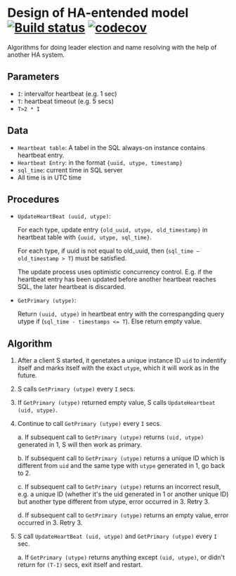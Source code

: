 # Design of HA-entended model [![Build status](https://ci.appveyor.com/api/projects/status/37ngnmo4eibw42rg/branch/develop?svg=true)](https://ci.appveyor.com/project/amat27/ha-module/branch/develop) [![codecov](https://codecov.io/gh/amat27/ha-module/branch/develop/graph/badge.svg)](https://codecov.io/gh/amat27/ha-module)
Algorithms for doing leader election and name resolving with the help of another HA system.

## Parameters
 - `I`: intervalfor heartbeat (e.g. 1 sec)
 - `T`: heartbeat timeout (e.g. 5 secs)
 - `T>2 * I`
 
## Data
 - `Heartbeat table`: A tabel in the SQL always-on instance contains heartbeat entry.
 - `Heartbeat Entry`: in the format `{uuid, utype, timestamp}`
 - `sql_time`: current time in SQL server
 - All time is in UTC time

## Procedures
 - `UpdateHeartBeat (uuid, utype)`:
   
   For each type, update entry `{old_uuid, utype, old_timestamp}` in heartbeat table with `{uuid, utype, sql_time}`.

   For each type, if uuid is not equal to old_uuid, then (`sql_time – old_timestamp > T`) must be satisfied.

   The update process uses optimistic concurrency control. E.g. if the heartbeat entry has been updated before another heartbeat reaches SQL, the later heartbeat is discarded.

 - `GetPrimary (utype)`:

   Return `(uuid, utype)` in heartbeat entry with the correspangding query utype if (`sql_time - timestamps <= T`). Else return empty value.

## Algorithm
1. After a client S started, it genetates a unique instance ID `uid` to indentify itself and marks itself with the exact `utype`, which it will work as in the future.

2. S calls `GetPrimary (utype)` every `I` secs.

3. If `GetPrimary (utype)` returned empty value, S calls `UpdateHeartbeat (uid, utype)`.

4. Continue to call `GetPrimary (utype)` every `I` secs.

    a. If subsequent call to `GetPrimary (utype)` returns `(uid, utype)` generated in 1, S will then work as primary.

    b. If subsequent call to `GetPrimary (utype)` returns a unique ID which is different from `uid` and the same type with `utype` generated in 1, go back to 2.

    c. If subsequent call to `GetPrimary (utype)` returns an incorrect result, e.g. a unique ID (whether it's the uid generated in 1 or another unique ID) but another type different from utype, error occurred in 3. Retry 3.

    d. If subsequent call to `GetPrimary (utype)` returns an empty value, error occurred in 3. Retry 3.

    

5. S call `UpdateHeartBeat (uid, utype)` and `GetPrimary (utype)` every `I` sec.

    a. If `GetPrimary (utype)` returns anything except `(uid, utype)`, or didn't return for `(T-I)` secs, exit itself and restart.
